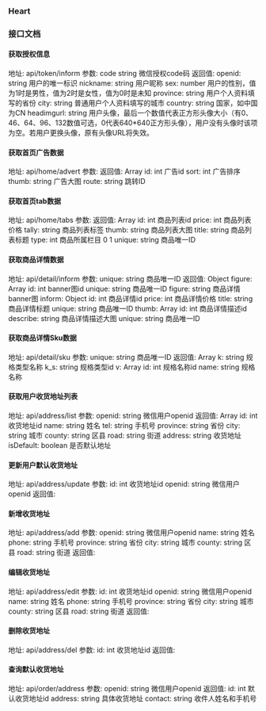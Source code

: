 ### Heart

### 接口文档
#### 获取授权信息
地址: api/token/inform
参数: code string 微信授权code码
返回值:
openid: string 用户的唯一标识
nickname: string 用户昵称
sex: number 用户的性别，值为1时是男性，值为2时是女性，值为0时是未知
province: string 用户个人资料填写的省份
city: string 普通用户个人资料填写的城市
country: string 国家，如中国为CN
headimgurl: string 用户头像，最后一个数值代表正方形头像大小（有0、46、64、96、132数值可选，0代表640*640正方形头像），用户没有头像时该项为空。若用户更换头像，原有头像URL将失效。

#### 获取首页广告数据
地址: api/home/advert
参数: 
返回值: Array
id: int 广告id
sort: int 广告排序
thumb: string 广告大图
route: string 跳转ID

#### 获取首页tab数据
地址: api/home/tabs
参数: 
返回值: Array
id: int 商品列表id
price: int 商品列表价格
tally: string 商品列表标签
thumb: string 商品列表大图
title: string 商品列表标题
type: int 商品所属栏目 0 1
unique: string 商品唯一ID

#### 获取商品详情数据
地址: api/detail/inform
参数: unique: string 商品唯一ID
返回值: Object
figure: Array
    id: int banner图id
    unique: string 商品唯一ID
    figure: string 商品详情banner图
inform: Object
    id: int 商品详情id
    price: int 商品详情价格
    title: string 商品详情标题
    unique: string 商品唯一ID
thumb: Array
    id: int 商品详情描述id
    describe: string 商品详情描述大图
    unique: string 商品唯一ID

#### 获取商品详情Sku数据
地址: api/detail/sku
参数: unique: string 商品唯一ID
返回值: Array
k: string 规格类型名称
k_s: string 规格类型id
v: Array
    id: int 规格名称id
    name: string 规格名称

#### 获取用户收货地址列表
地址: api/address/list
参数: openid: string 微信用户openid
返回值: Array
    id: int 收货地址id
    name: string 姓名
    tel: string 手机号
    province: string 省份
    city: string 城市
    county: string 区县
    road: string 街道
    address: string 收货地址
    isDefault: boolean 是否默认地址

#### 更新用户默认收货地址
地址: api/address/update
参数: 
id: int 收货地址id
openid: string 微信用户openid
返回值: 

#### 新增收货地址
地址: api/address/add
参数: 
openid: string 微信用户openid
name: string 姓名
phone: string 手机号
province: string 省份
city: string 城市
county: string 区县
road: string 街道
返回值: 

#### 编辑收货地址
地址: api/address/edit
参数: 
id: int 收货地址id
openid: string 微信用户openid
name: string 姓名
phone: string 手机号
province: string 省份
city: string 城市
county: string 区县
road: string 街道
返回值: 

#### 删除收货地址
地址: api/address/del
参数: 
id: int 收货地址id
返回值:

#### 查询默认收货地址
地址: api/order/address
参数: 
openid: string 微信用户openid
返回值:
id: int 默认收货地址id
address: string 具体收货地址
contact: string 收件人姓名和手机号